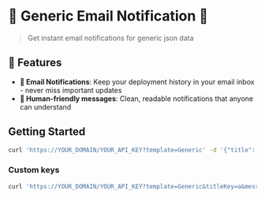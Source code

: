 # 🧩 Generic Email Notification 🧩

> Get instant email notifications for generic json data

## 🌟 Features

- **📧 Email Notifications**: Keep your deployment history in your email inbox - never miss important updates
- **👥 Human-friendly messages**: Clean, readable notifications that anyone can understand

## Getting Started

```sh
curl 'https://YOUR_DOMAIN/YOUR_API_KEY?template=Generic' -d '{"title": "MyTitle", "message": "MyMessage"}'
```

### Custom keys

```sh
curl 'https://YOUR_DOMAIN/YOUR_API_KEY?template=Generic&titleKey=a&messageKey=b' -d '{"a": "MyTitle", "b": "MyMessage"}'
```
